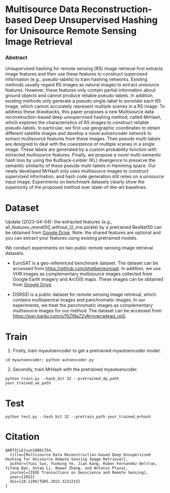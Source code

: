 # Multisource Data Reconstruction-based Deep Unsupervised Hashing for Unisource Remote Sensing Image Retrieval

### Abstract
Unsupervised hashing for remote sensing (RS) image retrieval first extracts image features and then use these features to construct supervised information (e.g., pseudo-labels) to train hashing networks. Existing methods usually regard RS images as natural images to extract unisource features. However, these features only contain partial information about ground objects and cannot produce reliable pseudo-labels. In addition, existing methods only generate a pseudo single-label to annotate each RS image, which cannot accurately represent multiple scenes in a RS image. To address these drawbacks, this paper proposes a new Multisource data reconstruction-based deep unsupervised hashing method, called MrHash, which explores the characteristics of RS images to construct reliable pseudo-labels. In particular, we first use geographic coordinates to obtain different satellite images and develop a novel autoencoder network to extract multisource features from these images. Then pseudo multi-labels are designed to deal with the coexistence of multiple scenes in a single image. These labels are generated by a custom probability function with extracted multisource features. Finally, we propose a novel multi-semantic hash loss by using the Kullback–Leibler (KL) divergence to preserve the semantic similarity of these pseudo multi-labels in Hamming space. Our newly developed MrHash only uses multisource images to construct supervised information, and hash code generation still relies on a unisource input image. Experiments on benchmark datasets clearly show the superiority of the proposed method over state-of-the-art baselines.

# Dataset

Update (2023-04-04): the extracted features (e.g., all_features_resnet50_without_l2_msi.pickle) by a pretrained ResNet50 can be obtained from [Google Drive](https://drive.google.com/file/d/1d2VfWeTsb4-VDnf1yU4w3EEWjci4oFmc/view?usp=sharing). Note: the shared features are optional and you can extract your features using existing pretrained models.

We conduct experiments on two public remote sensing image retrieval datasets.

- EuroSAT is a geo-referenced benchmark dataset. The dataset can be accessed from https://github.com/phelber/eurosat. In addition, we use VHR images as complementary multisource images collected from Google Earth imagery and ArcGIS maps. These images can be obtained from [Google Drive](https://drive.google.com/file/d/1k9-UAXdkik10fJMvrSwfSMCeIzMbexFG/view?usp=sharing).

- DSRSID is a public dataset for remote sensing image retrieval, which contains multispectral images and panchromatic images. In our experiments, we treat the panchromatic images as complementary multisource images for our method. The dataset can be accessed from https://pan.baidu.com/s/15ZWaZ2yArnvwcwtead_rpQ.

# Train

1. Firstly, train myautoencoder to get a pretrained myautoencoder model.
```
cd myautoencoder; python autoencoder.py
```

2. Secondly, train MrHash with the pretrained myautoencoder.
```
python train.py --hash_bit 32 --pretrained_dp_path your_trained_ae_path
```

# Test
```
python test.py --hash_bit 32 --pretrain_path your_trained_mrhash
```

# Citation

```
@ARTICLE{sun10001754,
  title={Multisource Data Reconstruction-based Deep Unsupervised Hashing for Unisource Remote Sensing Image Retrieval}, 
  author={Yuxi Sun, Yunming Ye, Jian Kang, Ruben Fernandez-Beltran, Yifang Ban, Xutao Li, Bowen Zhang, and Antonio Plaza},
  journal={IEEE Transactions on Geoscience and Remote Sensing}, 
  year={2022}
  doi={10.1109/TGRS.2022.3231215}
}
```
